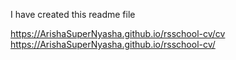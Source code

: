 I have created this readme file

https://ArishaSuperNyasha.github.io/rsschool-cv/cv
https://ArishaSuperNyasha.github.io/rsschool-cv/